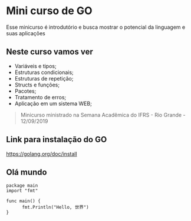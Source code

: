 # Mini curso de GO

Esse minicurso é introdutório e busca mostrar o potencial da linguagem e suas aplicações

## Neste curso vamos ver

- Variáveis e tipos;
- Estruturas condicionais;
- Estruturas de repetição;
- Structs e funções;
- Pacotes;
- Tratamento de erros;
- Aplicação em um sistema WEB;

> Minicurso ministrado na Semana Acadêmica do IFRS - Rio Grande - 12/09/2019

## Link para instalação do GO

<https://golang.org/doc/install>

## Olá mundo

    package main
    import "fmt"

    func main() {
          fmt.Println("Hello, 世界")
    }
